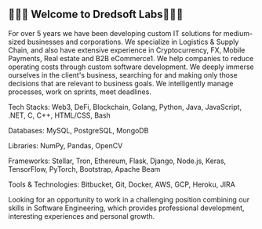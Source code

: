 ## 👦🏼👋 Welcome to Dredsoft Labs👋👦🏼

For over 5 years we have been developing custom IT solutions for medium-sized businesses and corporations. We specialize in Logistics & Supply Chain, and also have extensive experience in Cryptocurrency, FX, Mobile Payments, Real estate and B2B eCommerce1. We help companies to reduce operating costs through custom software development. We deeply immerse ourselves in the client's business, searching for and making only those decisions that are relevant to business goals. We intelligently manage processes, work on sprints, meet deadlines.

Tech Stacks: Web3, DeFi, Blockchain, Golang, Python, Java, JavaScript, .NET, C, C++, HTML/CSS, Bash

Databases: MySQL, PostgreSQL, MongoDB

Libraries: NumPy, Pandas, OpenCV

Frameworks: Stellar, Tron, Ethereum, Flask, Django, Node.js, Keras, TensorFlow, PyTorch, Bootstrap, Apache Beam

Tools & Technologies: Bitbucket, Git, Docker, AWS, GCP, Heroku, JIRA

Looking for an opportunity to work in a challenging position combining our skills in Software Engineering, which provides professional development, interesting experiences and personal growth.
